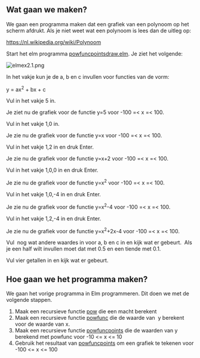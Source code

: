 
<h2>Wat gaan we maken?</h2>

<p>We gaan een programma maken dat een grafiek van een polynoom op het scherm afdrukt. Als je niet weet wat een polynoom is lees dan de uitleg op:</p>

<a href="https://nl.wikipedia.org/wiki/Polynoom">https://nl.wikipedia.org/wiki/Polynoom</a>

<p>Start het elm programma <a href="http://goloca.org:443/examples/powfuncpointsdraw.elm">powfuncpointsdraw.elm</a>. Je ziet het volgende:</p>

![elmex2.1.png](attachment:elmex2.1.png)

<p>In het vakje kun je de a, b en c invullen voor functies van de vorm:</p>

<p>y = ax<sup>2</sup> + bx + c</p>

<p>Vul in het vakje 5 in.</p>

<p>Je ziet nu de grafiek voor de functie y=5 voor -100 =&lt; x =&lt; 100.</p>


<p>Vul in het vakje 1,0 in.</p>

<p>Je zie nu de grafiek voor de functie y=x voor -100 =&lt; x =&lt; 100.</p>


<p>Vul in het vakje 1,2 in en druk Enter.</p>

<p>Je zie nu de grafiek voor de functie y=x+2 voor -100 =&lt; x =&lt; 100.</p>

<p>Vul in het vakje 1,0,0 in en druk Enter.</p>

<p>Je zie nu de grafiek voor de functie y=x<sup>2</sup> voor -100 =&lt; x =&lt; 100.</p>

<p>Vul in het vakje 1,0,-4 in en druk Enter.</p>

<p>Je zie nu de grafiek voor de functie y=x<sup>2</sup>-4 voor -100 =&lt; x =&lt; 100.</p>

<p>Vul in het vakje 1,2,-4 in en druk Enter.</p>

<p>Je zie nu de grafiek voor de functie y=x<sup>2</sup>+2x-4 voor -100 =&lt; x =&lt; 100.</p>

<p>Vul&nbsp; nog wat andere waardes in voor a, b en c in en kijk wat er gebeurt.&nbsp; Als je een half wilt invullen moet dat met 0.5 en een tiende met 0.1.</p>

<p>Vul vier getallen in en kijk wat er gebeurt.</p>

<h2>Hoe gaan we het programma maken?</h2>
<p>We gaan het vorige programma in Elm programmeren. Dit doen we met de volgende stappen.</p>

<ol>
	<li>Maak een recursieve functie <a href="mypow.ipynb">pow</a> die een macht berekent</li>
	<li>Maak een recursieve functie <a href="mypowfunc.ipynb">powfunc</a> die de waarde van&nbsp; y berekent voor de waarde van x.</li>
	<li>Maak een recursieve functie <a href="powfuncpoints.ipynb">powfuncpoints</a> die de waarden van y berekend met powfunc voor -10 &lt;= x &lt;= 10</li>
	<li>Gebruik het resultaat van <a href="powfuncpointsdraw.ipynb">powfuncpoints</a> om een grafiek te tekenen voor -100 &lt;= x &lt;= 100</li>
</ol>


